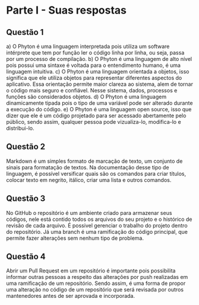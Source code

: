 # Parte I - Suas respostas

## Questão 1

a) O Phyton é uma linguagem interpretada pois utiliza um software intérprete que tem por função ler o código linha por linha, ou seja, passa por um processo de compilação.
b) O Phyton é uma linguagem de alto nível pois possui uma sintaxe é voltada para o entendimento humano, é uma linguagem intuitiva.
c) O Phyton é  uma linguagem orientada a objetos, isso significa que ele utiliza objetos para representar diferentes aspectos do aplicativo. Essa orientação permite maior clareza ao sistema, alem de tornar o código mais seguro e confiável. Nesse sistema, dados, processos e funções são considerados objetos.
d) O Phyton é uma linguagem dinamicamente tipada pois o tipo de uma variável pode ser alterado durante a execução do código.
e) O Phyton é uma linguagem open source, isso que dizer que ele é um código projetado para ser acessado abertamente pelo público, sendo assim, qualquer pessoa pode vizualiza-lo, modifica-lo e distribui-lo.
## Questão 2
Markdown é um simples formato de marcação de texto, um conjunto de sinais para formatação de textos. Na documentação desse tipo de linguagem, é possível versificar quais são os comandos para criar títulos, colocar texto em negrito, itálico, criar uma lista e outros comandos.
## Questão 3
No GitHub o repositório é um ambiente criado para armazenar seus códigos, nele está contido todos os arquivos do seu projeto e o histórico de revisão de cada arquivo. É possivel gerenciar o trabalho do projeto dentro do repositório. Já uma branch é uma ramificação do código principal, que permite fazer alterações sem nenhum tipo de problema.
## Questão 4
Abrir um Pull Request em um repositório é importante pois possibilita informar outras pessoas a respeito das alterações por push realizadas em uma ramificação de um repositório. Sendo assim,  é uma forma de propor uma alteração no código de um repositório que será revisada por outros mantenedores antes de ser aprovada e incorporada.
